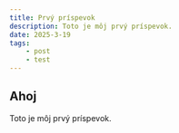 ```yaml
---
title: Prvý príspevok
description: Toto je môj prvý príspevok.
date: 2025-3-19
tags:
    - post
    - test
---
```

## Ahoj

Toto je môj prvý príspevok.
